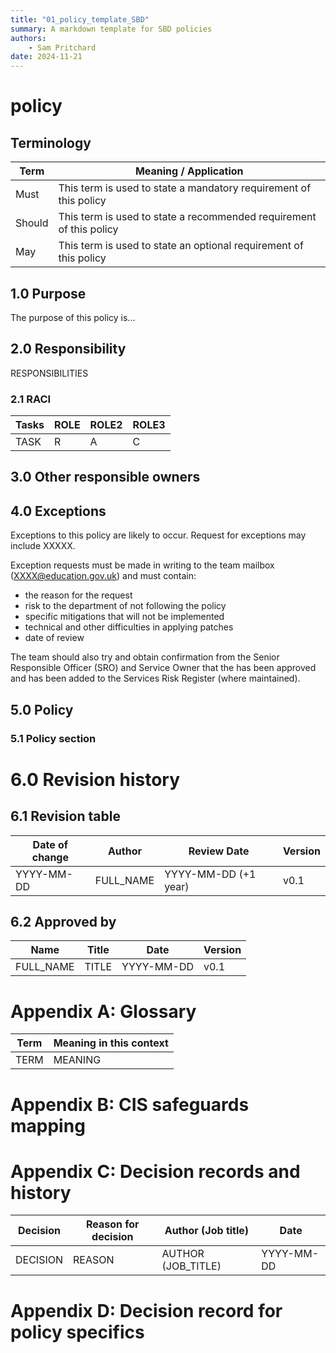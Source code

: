 ```yaml
---
title: "01_policy_template_SBD"
summary: A markdown template for SBD policies
authors:
    - Sam Pritchard
date: 2024-11-21
---
```


# <NAME> policy

## Terminology

| Term       | Meaning / Application                                               |
| ---------- | ------------------------------------------------------------------- |
| Must       | This term is used to state a mandatory requirement of this policy   |
| Should     | This term is used to state a recommended requirement of this policy |
| May        | This term is used to state an optional requirement of this policy   |


## 1.0 Purpose
The purpose of this policy is...

## 2.0 Responsibility
RESPONSIBILITIES 

### 2.1 RACI

| Tasks                               | ROLE              | ROLE2          | ROLE3   |
| ----------------------------------- | ----------------- | -------------- | ------- |
| TASK                                | R                 | A              | C       |


## 3.0 Other responsible owners

## 4.0 Exceptions
Exceptions to this policy are likely to occur. Request for exceptions may include XXXXX.

Exception requests must be made in writing to the <TEAM> team mailbox (XXXX@education.gov.uk) and must contain: 

* the reason for the request
* risk to the department of not following the policy
* specific mitigations that will not be implemented
* technical and other difficulties in applying patches
* date of review 
  
The <TEAM> team should also try and obtain confirmation from the Senior Responsible Officer (SRO) and Service Owner that the <EXCEPTION> has been approved and has been added to the Services Risk Register (where maintained). 

## 5.0 Policy

### 5.1 Policy section


# 6.0 Revision history

## 6.1 Revision table

| Date of change | Author             | Review Date          | Version |
| -------------- | ------------------ | -------------------- | ------- |
| YYYY-MM-DD     | FULL_NAME          | YYYY-MM-DD (+1 year) | v0.1    |


## 6.2 Approved by

| Name            | Title     | Date       | Version |
| --------------- | --------- | ---------- | ------- |
| FULL_NAME       | TITLE     | YYYY-MM-DD | v0.1    |        

# Appendix A: Glossary

| Term                    | Meaning in this context |
| ----------------------- | ----------------------- |
| TERM                    | MEANING                 |

# Appendix B: CIS safeguards mapping

# Appendix C: Decision records and history
| Decision | Reason for decision | Author (Job title) | Date       |
| -------- | ------------------- | ------------------ | ---------- |
| DECISION | REASON              | AUTHOR (JOB_TITLE) | YYYY-MM-DD |

# Appendix D: Decision record for policy specifics

